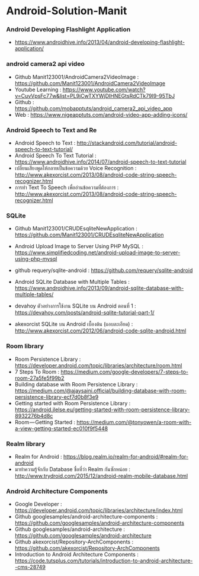 # Android-Solution-Manit

### Android Developing Flashlight Application
- https://www.androidhive.info/2013/04/android-developing-flashlight-application/

### android camera2 api video
- Github Manit123001/AndroidCamera2VideoImage : https://github.com/Manit123001/AndroidCamera2VideoImage
- Youtube Learning : https://www.youtube.com/watch?v=CuvVpsFc77w&list=PL9jCwTXYWjDIHNEGtsRdCTk79I9-95TbJ
- Github : https://github.com/mobapptuts/android_camera2_api_video_app
- Web : https://www.nigeapptuts.com/android-video-app-adding-icons/

### Android Speech to Text and Re
- Android Speech to Text : http://stackandroid.com/tutorial/android-speech-to-text-tutorial/
- Android Speech To Text Tutorial : https://www.androidhive.info/2014/07/android-speech-to-text-tutorial
- เปลี่ยนเสียงพูดให้กลายเป็นข้อความด้วย Voice Recognition : http://www.akexorcist.com/2013/08/android-code-string-speech-recognizer.html
- การทำ Text To Speech เพื่ออ่านข้อความที่ต้องการ : http://www.akexorcist.com/2013/08/android-code-string-speech-recognizer.html


### SQLite
- Github Manit123001/CRUDEsqliteNewApplication : https://github.com/Manit123001/CRUDEsqliteNewApplication
- Android Upload Image to Server Using PHP MySQL : https://www.simplifiedcoding.net/android-upload-image-to-server-using-php-mysql
- github requery/sqlite-android : https://github.com/requery/sqlite-android
- Android SQLite Database with Multiple Tables : https://www.androidhive.info/2013/09/android-sqlite-database-with-multiple-tables/

- devahoy ตัวอย่างการใช้งาน SQLite บน Android ตอนที่ 1 : https://devahoy.com/posts/android-sqlite-tutorial-part-1/
- akexorcist SQLite บน Android เบื้องต้น (แอบละเอียด) : http://www.akexorcist.com/2012/06/android-code-sqlite-android.html

### Room library
- Room Persistence Library : https://developer.android.com/topic/libraries/architecture/room.html
- 7 Steps To Room : https://medium.com/google-developers/7-steps-to-room-27a5fe5f99b2
- Building database with Room Persistence Library : https://medium.com/@ajaysaini.official/building-database-with-room-persistence-library-ecf7d0b8f3e9
- Getting started with Room Persistence Library : https://android.jlelse.eu/getting-started-with-room-persistence-library-8932276b4d8c
- Room — Getting Started : https://medium.com/@tonyowen/a-room-with-a-view-getting-started-ec010f9f5448

### Realm library
- Realm for Android : https://blog.realm.io/realm-for-android/#realm-for-android
- มาทำความรู้จักกับ Database ชื่อที่ว่า Realm กันซักหน่อย : http://www.trydroid.com/2015/12/android-realm-mobile-database.html

### Android Architecture Components
- Google Developer : https://developer.android.com/topic/libraries/architecture/index.html
- Github googlesamples/android-architecture-components : https://github.com/googlesamples/android-architecture-components
- Github googlesamples/android-architecture : https://github.com/googlesamples/android-architecture
- Github akexorcist/Repository-ArchComponents : https://github.com/akexorcist/Repository-ArchComponents
- Introduction to Android Architecture Components : https://code.tutsplus.com/tutorials/introduction-to-android-architecture--cms-28749
